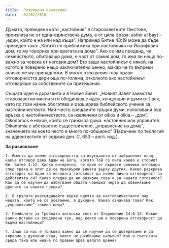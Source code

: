 ```yaml
---
title:  Разширено изучаване
date:   02/02/2018
---
```


Думата, преведена като „настойник” в старозаветните текстове, произлиза не от една-единствена дума, а от цяла фраза: asher al bayt – „един, който е на или над къща”. Например Битие 43:19 може да бъде преведен така: „Когато се приближиха при настойника на Йосифовия дом, те му говориха при вратата на дома”. Ако се има предвид, че семейството, обитаващо дома, е част от самия дом, то има ли нещо по-важно за човека от неговия дом? Ето защо настойникът е някой, на когото е поверено нещо изключително ценно, макар че то въпреки всичко не му принадлежи. В много отношения това прави отговорността дори още по-голяма, отколкото ако настойникът отговаряше за собствените си притежания.

Същата идея е доразвита и в Новия Завет. „Новият Завет заимства старозаветни мисли и ги обединява с идеи, концепции и думи от І век, като по този начин обогатява и разширява библейското учение за настойничеството. Най-често срещаните гръцки думи, използвани във връзка с настойничеството, са извлечени от oikos и oikia – „дом”. Оikonomos е някой, който се грижи за дома: настойник или управител. Oikonomia е абстрактно съществително, „управление на дома”, значението на което често е много по-обширно” (Наръчник по теология на адвентистите от седмия ден. С. 653 – англ. изд.).

**За разискване**

`1. Вместо да поеме отговорността за вкусването от забранения плод, какъв отговор дава Адам на Бога, когато Той го пита какво е сторил? Вж. Битие 3:12. Колко интересно, че един от първите човешки отговори след греха е опит да се прехвърли вината върху другия. Какво разкрива отговорът на Адам за неговата готовност да поеме лична отговорност за действията си? Какво следва да ни разкрие това и за нашата готовност? Как да се научим да избягваме общата човешка черта да обвиняваме другите за своите грешки?`

`2. В групата разсъждавайте върху идеята за настойничеството над нещата, които не са осезаеми, а духовни. Какво означава това? Как „управляваме” такива неща?`

`3. Помислете за Тройната ангелска вест от Откровение 14:6-12. Какви важни истини са споделени тук, над които ни е поверена отговорност да бъдем настойници?`

`4. Защо за нас е толкова важно да се научим да се доверяваме и да вярваме в духовни неща, които не разбираме напълно? Как в светската сфера така или иначе го правим през цялото време?`